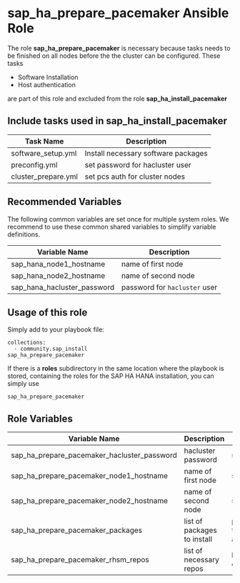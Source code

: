 # sap_ha_prepare_pacemaker Ansible Role

The role **sap_ha_prepare_pacemaker** is necessary because tasks needs to be finished on all nodes before the the cluster can be configured.
These tasks

*   Software Installation
*   Host authentication

are part of this role and excluded from the role **sap_ha_install_pacemaker**

## Include tasks used in sap_ha_install_pacemaker
  Task Name|Description
  ---|---
  software_setup.yml|Install necessary software packages
  preconfig.yml|set password for hacluster user
  cluster_prepare.yml|set pcs auth for cluster nodes

## Recommended Variables

The following common variables are set once for multiple system roles. We recommend to use these common shared variables to simplify variable definitions.

Variable Name|Description
---|---
sap_hana_node1_hostname|name of first node
sap_hana_node2_hostname|name of second node
sap_hana_hacluster_password|password for `hacluster` user

##  Usage of this role
Simply add to your playbook file:

```
collections:
  - community.sap_install
sap_ha_prepare_pacemaker
```
If there is a **roles** subdirectory in the same location where the playbook is stored, containing the roles for the SAP HA HANA installation, you can simply use
```
sap_ha_prepare_pacemaker
```

## Role Variables

Variable Name|Description|Default Value
---|---|---
sap_ha_prepare_pacemaker_hacluster_password|hacluster password|sap_hana_hacluster_password
sap_ha_prepare_pacemaker_node1_hostname|name of first node|sap_hana_node1_hostname
sap_ha_prepare_pacemaker_node2_hostname|name of second node|sap_hana_node2_hostname
sap_ha_prepare_pacemaker_packages|list of packages to install|pcs, pacemaker, nfs-util, fence-agents-all, resource-agents-sap-hana
sap_ha_prepare_pacemaker_rhsm_repos|list of necessary repos|list of repos is part of the collection
